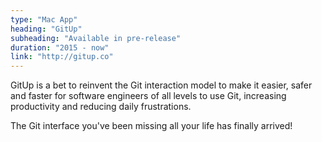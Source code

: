 ```yaml
---
type: "Mac App"
heading: "GitUp"
subheading: "Available in pre-release"
duration: "2015 - now"
link: "http://gitup.co"
---
```


GitUp is a bet to reinvent the Git interaction model to make it easier, safer and faster for software engineers of all levels to use Git, increasing productivity and reducing daily frustrations.

The Git interface you've been missing all your life has finally arrived!
